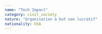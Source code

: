 ```yaml
---
name: "Tech Impact"
category: civil_society
nature: "Organisation à but non lucratif"
nationality: USA
---
```

    